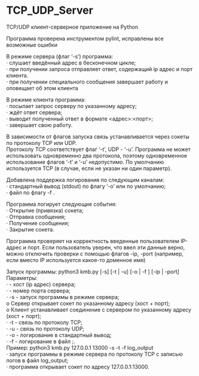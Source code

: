 # TCP_UDP_Server
TCP/UDP клиент-серверное приложение на Python    

Программа проверена инструментом pylint, исправлены все возможные ошибки    

В режиме сервера (флаг ‘-s’) программа:    
· слушает введённый адрес в бесконечном цикле;    
· при получении запроса отправляет ответ, содержащий ip адрес и порт клиента.    
· при получении специального сообщения завершает работу и оповещает об этом клиента    

В режиме клиента программа:    
· посылает запрос серверу по указанному адресу;    
· ждёт ответ сервера;    
· выводит полученный ответ в формате <адрес>:<порт>;    
· завершает свою работу.    

В зависимости от флагов запуска связь устанавливается через сокеты по протоколу TCP или UDP.    
Протоколу TCP соответствует флаг ‘-t’, UDP - ‘-u’. Программа не может использовать одновременно два протокола, поэтому одновременное использование
флагов ‘-t’ и ‘-u’ недопустимо. По умолчанию используется TCP (в случае, если не указан ни один параметр).    

Добавлена поддержка логирования по следующим каналам:    
· стандартный вывод (stdout) по флагу ‘-o’ или по умолчанию;    
· файл <file> по флагу -f <file>.    

Программа логирует следующие события:    
· Открытие (привязка) сокета;    
· Отправка сообщения;    
· Получение сообщения;    
· Закрытие сокета.    

Программа проверяет на корректность введенные пользователем IP-адрес и порт. Если пользователь уверен, что ввел эти данные верно, можно отключить
проверки с помощью флагов -ip, -port (например, если вместо IP используется какое-то доменное имя)    

Запуск программы: python3 kmb.py <host> <port> [-s] [-t | -u] [-o | -f <file>] [-ip | -port]    
Параметры:    
· <host> - хост (ip адрес) сервера;    
· <port> - номер порта сервера;    
· -s - запуск программы в режиме сервера;    
o Сервер открывает сокет по указанному адресу (хост + порт);    
o Клиент устанавливает соединение с сервером по указанному адресу (хост +
порт);    
· -t - связь по протоколу TCP;    
· -u - связь по протоколу UDP;    
· -o - логирование в стандартный вывод;    
· -f <file> - логирование в файл <file>;.    
Пример: python3 kmb.py 127.0.0.1 13000 -s -t -f log_output    
· запуск программы в режиме сервера по протоколу TCP с записью логов в файл
log_output;    
· программа открывает сокет по адресу 127.0.0.1:13000.    


